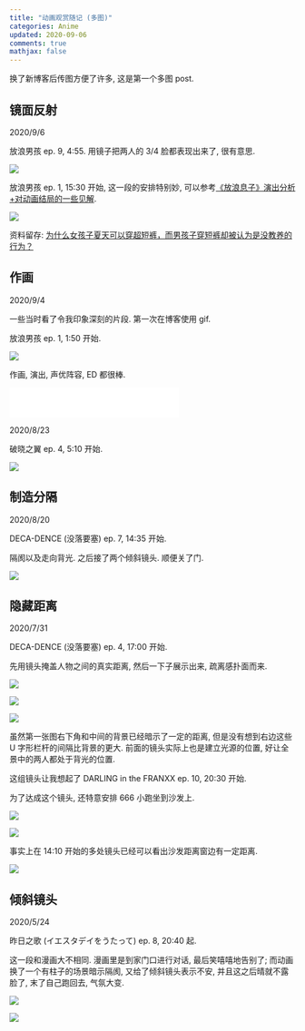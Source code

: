 ```yaml
---
title: "动画观赏随记 (多图)"
categories: Anime
updated: 2020-09-06
comments: true
mathjax: false
---
```


换了新博客后传图方便了许多, 这是第一个多图 post.

<!-- more -->

## 镜面反射

2020/9/6

放浪男孩 ep. 9, 4:55. 用镜子把两人的 3/4 脸都表现出来了, 很有意思.

![](https://shiina18.github.io/assets/posts/images/20200906192743983_26343.png)

放浪男孩 ep. 1, 15:30 开始, 这一段的安排特别妙, 可以参考[《放浪息子》演出分析+对动画结局的一些见解](https://bbs.saraba1st.com/2b/forum.php?mod=viewthread&tid=1124135&ordertype=2).

![](https://shiina18.github.io/assets/posts/images/20200906192629940_28275.png)

资料留存: [为什么女孩子夏天可以穿超短裤，而男孩子穿短裤却被认为是没教养的行为？](https://www.zhihu.com/question/42005107/answer/93451621)


## 作画

2020/9/4

一些当时看了令我印象深刻的片段. 第一次在博客使用 gif. 

放浪男孩 ep. 1, 1:50 开始. 

![](https://shiina18.github.io/assets/posts/images/20200904211203938_7446.gif)

作画, 演出, 声优阵容, ED 都很棒.

<iframe frameborder="no" border="0" marginwidth="0" marginheight="0" width=298 height=52 src="//music.163.com/outchain/player?type=2&id=639976&auto=0&height=32"></iframe>

2020/8/23

破晓之翼 ep. 4, 5:10 开始.

![](https://shiina18.github.io/assets/posts/images/20200904212925435_475.gif)

## 制造分隔

2020/8/20

DECA-DENCE (没落要塞) ep. 7, 14:35 开始.

隔阂以及走向背光. 之后接了两个倾斜镜头. 顺便关了门.

![](https://shiina18.github.io/assets/posts/images/20200820194955162_2622.png)

## 隐藏距离

2020/7/31

DECA-DENCE (没落要塞) ep. 4, 17:00 开始.

先用镜头掩盖人物之间的真实距离, 然后一下子展示出来, 疏离感扑面而来.

![](https://shiina18.github.io/assets/posts/images/20200731200951696_11670.png)

![](https://shiina18.github.io/assets/posts/images/20200731201029134_20794.png)

![](https://shiina18.github.io/assets/posts/images/20200731201108948_26069.png)

虽然第一张图右下角和中间的背景已经暗示了一定的距离, 但是没有想到右边这些 U 字形栏杆的间隔比背景的更大. 前面的镜头实际上也是建立光源的位置, 好让全景中的两人都处于背光的位置.

这组镜头让我想起了 DARLING in the FRANXX ep. 10, 20:30 开始.

为了达成这个镜头, 还特意安排 666 小跑坐到沙发上.

![](https://shiina18.github.io/assets/posts/images/20200815164055752_25925.png)

![](https://shiina18.github.io/assets/posts/images/20200815164150321_12372.png)

事实上在 14:10 开始的多处镜头已经可以看出沙发距离窗边有一定距离.

![](https://shiina18.github.io/assets/posts/images/20200731213116289_9794.png)

## 倾斜镜头

2020/5/24

昨日之歌 (イエスタデイをうたって) ep. 8, 20:40 起.

这一段和漫画大不相同. 漫画里是到家门口进行对话, 最后笑嘻嘻地告别了; 而动画换了一个有柱子的场景暗示隔阂, 又给了倾斜镜头表示不安, 并且这之后晴就不露脸了, 末了自己跑回去, 气氛大变.

![](https://shiina18.github.io/assets/posts/images/20200731214757550_14363.png)

![](https://shiina18.github.io/assets/posts/images/20200731215053353_9427.png)